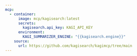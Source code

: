 ```yaml
---
mcp:
  - container:
      image: mcp/kagisearch:latest
      secrets:
        kagisearch.api_key: KAGI_API_KEY
      environment:
        KAGI_SUMMARIZER_ENGINE: "{{kagisearch.engine}}"
    source:
      url: https://github.com/kagisearch/kagimcp/tree/main
---
```

